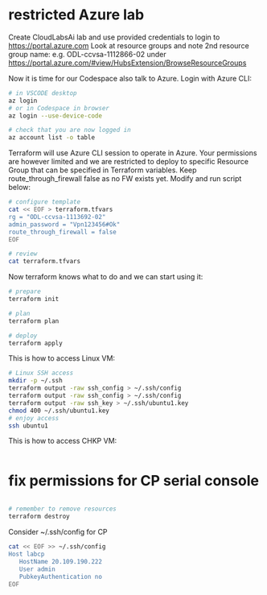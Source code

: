# restricted Azure lab

Create CloudLabsAi lab and use provided credentials
to login to https://portal.azure.com 
Look at resource groups and note 2nd resource group name:
e.g. ODL-ccvsa-1112866-02
under https://portal.azure.com/#view/HubsExtension/BrowseResourceGroups 

Now it is time for our Codespace also talk to Azure.
Login with Azure CLI:
```bash
# in VSCODE desktop
az login
# or in Codespace in browser
az login --use-device-code

# check that you are now logged in
az account list -o table
```

Terraform will use Azure CLI session to operate in Azure.
Your permissions are however limited and 
we are restricted to deploy to specific Resource Group
that can be specified in Terraform variables.
Keep route_through_firewall false as no FW exists yet.
Modify and run script below:

```bash
# configure template
cat << EOF > terraform.tfvars
rg = "ODL-ccvsa-1113692-02"
admin_password = "Vpn123456#Ok"
route_through_firewall = false
EOF

# review
cat terraform.tfvars
```

Now terraform knows what to do and we can start using it:

```bash
# prepare
terraform init

# plan
terraform plan

# deploy
terraform apply
```

This is how to access Linux VM:

```bash
# Linux SSH access
mkdir -p ~/.ssh
terraform output -raw ssh_config > ~/.ssh/config
terraform output -raw ssh_config > ~/.ssh/config
terraform output -raw ssh_key > ~/.ssh/ubuntu1.key
chmod 400 ~/.ssh/ubuntu1.key
# enjoy access
ssh ubuntu1
```

This is how to access CHKP VM:

```bash

```

# fix permissions for CP serial console


```bash

# remember to remove resources
terraform destroy
```
Consider ~/.ssh/config for CP
```bash
cat << EOF >> ~/.ssh/config
Host labcp
   HostName 20.109.190.222
   User admin
   PubkeyAuthentication no
EOF
```